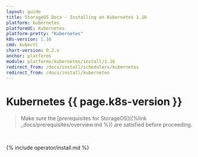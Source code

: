 ```yaml
---
layout: guide
title: StorageOS Docs - Installing on Kubernetes 1.16
platform: kubernetes
platformUC: Kubernetes
platform-pretty: "Kubernetes"
k8s-version: 1.16
cmd: kubectl
chart-version: 0.2.x
anchor: platforms
module: platforms/kubernetes/install/1.16
redirect_from: /docs/install/schedulers/kubernetes
redirect_from: /docs/install/kubernetes
---
```


# Kubernetes {{ page.k8s-version }}

> Make sure the 
> [prerequisites for StorageOS]({%link _docs/prerequisites/overview.md %}) are
> satisfied before proceeding.

&nbsp;

{% include operator/install.md %}
